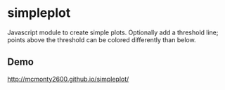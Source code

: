 # simpleplot
Javascript module to create simple plots. Optionally add a threshold line; points above the threshold can be colored differently than below.

## Demo

http://mcmonty2600.github.io/simpleplot/

